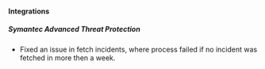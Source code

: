 
#### Integrations
##### Symantec Advanced Threat Protection
- Fixed an issue in fetch incidents, where process failed if no incident was fetched in more then a week.
